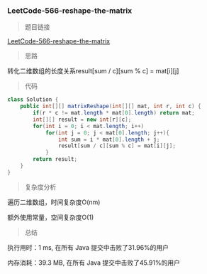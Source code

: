 ### LeetCode-566-reshape-the-matrix

> 题目链接

[LeetCode-566-reshape-the-matrix](https://leetcode-cn.com/problems/reshape-the-matrix/)

> 思路

转化二维数组的长度关系result[sum / c][sum % c] = mat[i][j]

> 代码

```java
class Solution {
    public int[][] matrixReshape(int[][] mat, int r, int c) {
        if(r * c != mat.length * mat[0].length) return mat;
        int[][] result = new int[r][c];
        for(int i = 0; i < mat.length; i++)
            for(int j = 0; j < mat[0].length; j++){
                int sum = i * mat[0].length + j;
                result[sum / c][sum % c] = mat[i][j];
            }
        return result;
    }
}
```

> 复杂度分析

遍历二维数组，时间复杂度O(nm)

额外使用常量，空间复杂度O(1)

> 总结

执行用时：1 ms, 在所有 Java 提交中击败了31.96%的用户

内存消耗：39.3 MB, 在所有 Java 提交中击败了45.91%的用户
